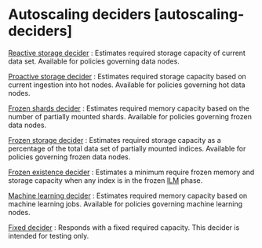 # Autoscaling deciders [autoscaling-deciders]

[Reactive storage decider](../../../deploy-manage/autoscaling/autoscaling-deciders.md)
:   Estimates required storage capacity of current data set. Available for policies governing data nodes.

[Proactive storage decider](../../../deploy-manage/autoscaling/autoscaling-deciders.md)
:   Estimates required storage capacity based on current ingestion into hot nodes. Available for policies governing hot data nodes.

[Frozen shards decider](../../../deploy-manage/autoscaling/autoscaling-deciders.md)
:   Estimates required memory capacity based on the number of partially mounted shards. Available for policies governing frozen data nodes.

[Frozen storage decider](../../../deploy-manage/autoscaling/autoscaling-deciders.md)
:   Estimates required storage capacity as a percentage of the total data set of partially mounted indices. Available for policies governing frozen data nodes.

[Frozen existence decider](../../../deploy-manage/autoscaling/autoscaling-deciders.md)
:   Estimates a minimum require frozen memory and storage capacity when any index is in the frozen [ILM](../../../manage-data/lifecycle/index-lifecycle-management.md) phase.

[Machine learning decider](../../../deploy-manage/autoscaling/autoscaling-deciders.md)
:   Estimates required memory capacity based on machine learning jobs. Available for policies governing machine learning nodes.

[Fixed decider](../../../deploy-manage/autoscaling/autoscaling-deciders.md)
:   Responds with a fixed required capacity. This decider is intended for testing only.








